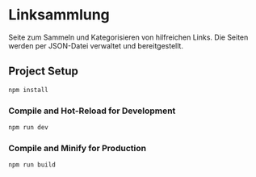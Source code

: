 

# Linksammlung

Seite zum Sammeln und Kategorisieren von hilfreichen Links.
Die Seiten werden per JSON-Datei verwaltet und bereitgestellt.

## Project Setup

```sh
npm install
```

### Compile and Hot-Reload for Development

```sh
npm run dev
```

### Compile and Minify for Production

```sh
npm run build
```
